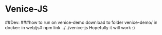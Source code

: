 # Venice-JS
##Dev:
###how to run on venice-demo
    download to folder venice-demo/
    in docker:
        in web/js#
            npm link ../../venice-js
Hopefully it will work :)